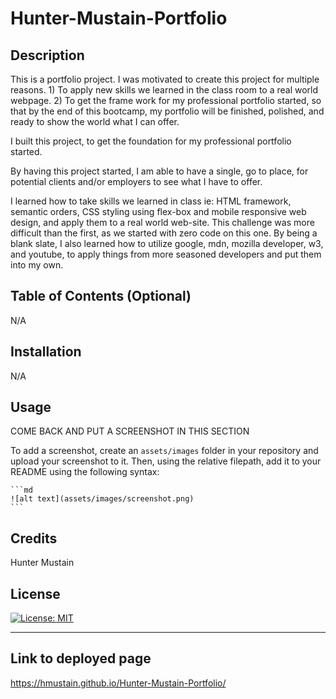 # Hunter-Mustain-Portfolio

## Description

This is a portfolio project. I was motivated to create this project for multiple reasons. 1) To apply new skills we learned in the class room to a real world webpage. 2) To get the frame work for my professional portfolio started, so that by the end of this bootcamp, my portfolio will be finished, polished, and ready to show the world what I can offer.

I built this project, to get the foundation for my professional portfolio started.

By having this project started, I am able to have a single, go to place, for potential clients and/or employers to see what I have to offer.

 I learned how to take skills we learned in class ie: HTML framework, semantic orders, CSS styling using flex-box and mobile responsive web design, and apply them to a real world web-site. This challenge was more difficult than the first, as we started with zero code on this one. By being a blank slate, I also learned how to utilize google, mdn, mozilla developer, w3, and youtube, to apply things from more seasoned developers and put them into my own.

## Table of Contents (Optional)
N/A

## Installation
N/A

## Usage

COME BACK AND PUT A SCREENSHOT IN THIS SECTION

To add a screenshot, create an `assets/images` folder in your repository and upload your screenshot to it. Then, using the relative filepath, add it to your README using the following syntax:

    ```md
    ![alt text](assets/images/screenshot.png)
    ```

## Credits

Hunter Mustain  

## License

[![License: MIT](https://img.shields.io/badge/License-MIT-yellow.svg)](https://opensource.org/licenses/MIT)


---

## Link to deployed page

https://hmustain.github.io/Hunter-Mustain-Portfolio/
